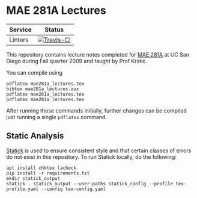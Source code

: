 # MAE 281A Lectures

| Service | Status |
| ------- | ------ |
| Linters | [![Travis-CI](https://api.travis-ci.org/tdenewiler/mae281a-lectures.svg?branch=master)](https://travis-ci.org/tdenewiler/mae281a-lectures/branches) |

This repository contains lecture notes completed for [MAE 281A](http://flyingv.ucsd.edu/krstic/teaching/281a/281a.html)
at UC San Diego during Fall quarter 2009 and taught by Prof Krstic.

You can compile using

```shell
pdflatex mae281a_lectures.tex
bibtex mae281a_lectures.aux
pdflatex mae281a_lectures.tex
pdflatex mae281a_lectures.tex
```

After running those commands initially, further changes can be compiled just running a single `pdflatex` command.

## Static Analysis

[Statick](https://github.com/sscpac/statick) is used to ensure consistent style and that certain classes of errors
do not exist in this repository.
To run Statick locally, do the following:

```shell
apt install chktex lacheck
pip install -r requirements.txt
mkdir statick_output
statick . statick_output --user-paths statick_config --profile tex-profile.yaml --config tex-config.yaml
```
